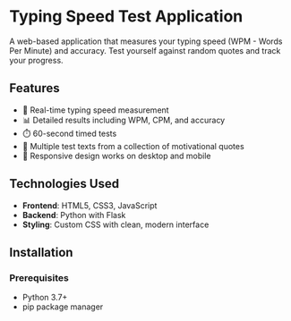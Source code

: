 # Typing Speed Test Application

A web-based application that measures your typing speed (WPM - Words Per Minute) and accuracy. Test yourself against random quotes and track your progress.

## Features

- 🚀 Real-time typing speed measurement
- 📊 Detailed results including WPM, CPM, and accuracy
- ⏱️ 60-second timed tests
- 🔄 Multiple test texts from a collection of motivational quotes
- 📱 Responsive design works on desktop and mobile

## Technologies Used

- **Frontend**: HTML5, CSS3, JavaScript
- **Backend**: Python with Flask
- **Styling**: Custom CSS with clean, modern interface

## Installation

### Prerequisites
- Python 3.7+
- pip package manager

